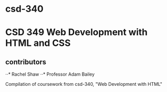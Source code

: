 # csd-340
# CSD 349 Web Development with HTML and CSS
## contributors
⋅⋅* Rachel Shaw
⋅⋅* Professor Adam Bailey

Compilation of coursework from csd-340, "Web Development with HTML"
